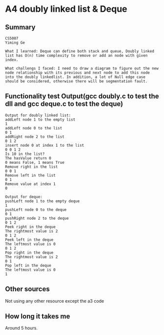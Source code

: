 # A4 doubly linked list & Deque

## Summary
```
CS5007
Yiming Ge

What I learned: Deque can define both stack and queue, Doubly linked list has O(n) time complexity to remove or add an node with given index.

What challengs I faced: I need to draw a diagram to figure out the new node relationship with its previous and next node to add this node into the doubly linkedlist. In addition, a lot of Null edge case should be considered, otherwise there will be segmentation fault.
```

## Functionality test Output(gcc doubly.c to test the dll and gcc deque.c to test the deque)

```
Output for doubly linked list:
addLeft node 1 to the empty list 
1 
addLeft node 0 to the list 
0 1 
addRight node 2 to the list 
0 1 2 
insert node 0 at index 1 to the list 
0 0 1 2 
Is 10 in the list? 
The hasValue return 0 
0 means False, 1 means True
Remove right in the list 
0 0 1 
Remove left in the list 
0 1 
Remove value at index 1 
0 

```

```
Output for deque:
pushLeft node 1 to the empty deque 
1 
pushLeft node 0 to the deque 
0 1 
pushRight node 2 to the deque 
0 1 2 
Peek right in the deque 
The rightmost value is 2 
0 1 2 
Peek left in the deque 
The leftmost value is 0 
0 1 2 
Pop right in the deque 
The rightmost value is 2 
0 1 
Pop left in the deque 
The leftmost value is 0 
1 
```
## Other sources
Not using any other resource except the a3 code

## How long it takes me
Around 5 hours.

